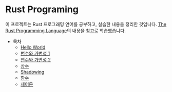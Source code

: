 # Rust Programing

이 프로젝트는 Rust 프로그래밍 언어를 공부하고, 실습한 내용을 정리한 것입니다. [The Rust Programming Language](https://rinthel.github.io/rust-lang-book-ko/foreword.html)의 내용을 참고로 학습했습니다. 

* 목차
    * [Hello World](hello/README.md)
    * [변수와 가변성 1](vars/README.md)
    * [변수와 가변성 2](vars2/README.md)
    * [상수](consts/README.md)
    * [Shadowing](shadowing/README.md)
    * [함수](funcs/README.md)
    * [제어문](control/README.md)




